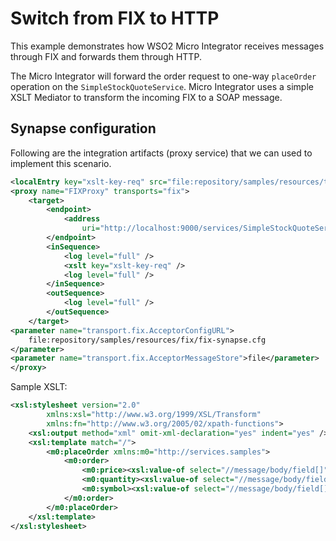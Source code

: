 # Switch from FIX to HTTP

This example demonstrates how WSO2 Micro Integrator receives messages through FIX and forwards them through HTTP.

The Micro Integrator will forward the order request to one-way `placeOrder` operation on the `SimpleStockQuoteService`. Micro Integrator uses a simple XSLT Mediator to transform the incoming FIX to a SOAP message.

## Synapse configuration

Following are the integration artifacts (proxy service) that we can used to implement this scenario.

```xml
<localEntry key="xslt-key-req" src="file:repository/samples/resources/transform/transform_fix_to_http.xslt" />
<proxy name="FIXProxy" transports="fix">
    <target>
        <endpoint>
            <address
                uri="http://localhost:9000/services/SimpleStockQuoteService" />
        </endpoint>
        <inSequence>
            <log level="full" />
            <xslt key="xslt-key-req" />
            <log level="full" />
        </inSequence>
        <outSequence>
            <log level="full" />
        </outSequence>
    </target>
<parameter name="transport.fix.AcceptorConfigURL">
    file:repository/samples/resources/fix/fix-synapse.cfg
</parameter>
<parameter name="transport.fix.AcceptorMessageStore">file</parameter>
</proxy>
```

Sample XSLT:

```xml 
<xsl:stylesheet version="2.0"
        xmlns:xsl="http://www.w3.org/1999/XSL/Transform"
        xmlns:fn="http://www.w3.org/2005/02/xpath-functions">
    <xsl:output method="xml" omit-xml-declaration="yes" indent="yes" />
    <xsl:template match="/">
        <m0:placeOrder xmlns:m0="http://services.samples">
            <m0:order>
                <m0:price><xsl:value-of select="//message/body/field[]"/></m0:price>
                <m0:quantity><xsl:value-of select="//message/body/field[]"/></m0:quantity>
                <m0:symbol><xsl:value-of select="//message/body/field[]"/></m0:symbol>
            </m0:order>
        </m0:placeOrder>
    </xsl:template>
</xsl:stylesheet>
```

<!--

## Configuring Sample FIX Applications

If you use a binary distribution of Quickfix/J, the two samples and
their configuration files are all packed to a single JAR file called
`quickfixj-examples.jar` . You will have to extract the
JAR file, modify the configuration files and pack them to a JAR file
again under the same name.

You can pass the new configuration file as a command line parameter too,
in that case you do not need to modify the
`quickfixj-examples.jar` . You can copy the config
files from `$ESB_HOME/repository/samples/resources/fix`
folder to `$QFJ_HOME/etc folder` . Execute the sample
applications from
`$QFJ_HOME/bin," "./banzai.sh/bat ../etc/banzai.cfg executor.sh/bat ../etc/executor.cfg`.

Locate and edit the FIX configuration file of the Executor  and Banzai as follows.

```java tab='executor.cfg'
[default]
    FileStorePath=examples/target/data/executor
    ConnectionType=acceptor
    StartTime=00:00:00
    EndTime=00:00:00
    HeartBtInt=30
    ValidOrderTypes=1,2,F
    SenderCompID=EXEC
    TargetCompID=SYNAPSE
    UseDataDictionary=Y
    DefaultMarketPrice=12.30

    [session]
    BeginString=FIX.4.0
    SocketAcceptPort=19876
```

```java tab='banzai.cfg'
[default]
    FileStorePath=examples/target/data/banzai
    ConnectionType=initiator
    SenderCompID=BANZAI
    TargetCompID=SYNAPSE
    SocketConnectHost=localhost
    StartTime=00:00:00
    EndTime=00:00:00
    HeartBtInt=30
    ReconnectInterval=5

    [session]
    BeginString=FIX.4.0
    SocketConnectPort=9876
```

The `FileStorePath` property in the above two files
should point to two directories in your local file system. The launcher
scripts for the sample application can be found in the bin directory of
Quickfix/J distribution.

## Configuring WSO2 ESB for FIX Samples

In order to configure WSO2 Micro Integrator to run the FIX samples given in this
guide, you will need to create some FIX configuration files as specified
below (You can find the config files from `$ESB_HOME/repository/samples/resources/fix folder`).

The `FileStorePath` property in the following two files
should point to two directories in your local file system. Once the
samples are executed, Synapse will create FIX message stores in these
two directories.

```java tab='fix-synapse.cfg'
[default]
    FileStorePath=repository/logs/fix/data
    ConnectionType=acceptor
    StartTime=00:00:00
    EndTime=00:00:00
    HeartBtInt=30
    ValidOrderTypes=1,2,F
    SenderCompID=SYNAPSE
    TargetCompID=BANZAI
    UseDataDictionary=Y
    DefaultMarketPrice=12.30

    [session]
    BeginString=FIX.4.0
    SocketAcceptPort=9876
```

```java tab='synapse-sender.cfg'
[default]
    FileStorePath=repository/logs/fix/data
    SocketConnectHost=localhost
    StartTime=00:00:00
    EndTime=00:00:00
    HeartBtInt=30
    ReconnectInterval=5
    SenderCompID=SYNAPSE
    TargetCompID=EXEC
    ConnectionType=initiator

    [session]
    BeginString=FIX.4.0
    SocketConnectPort=19876
```

## Build and run

-   You will need the sample FIX blotter that come with Quickfix/J (Banzai). Configure the blotter to establish sessions with Synapse.
-   Start the Axis2 server and deploy the `SimpleStockQuoteService` if not already deployed.
-   Start Banzai.
-   Enable FIX transport by adding below configuration into the MI_HOME/conf/deployment.toml file.

```toml
    [transport.fix]
    listener.enable = true
    sender.enable = false
```

-   Configure ESB for FIX samples.
-   Open up the `ESB_HOME/repository/samples/synapse_sample_259.xml`
    file and make sure that `transport.fix.AcceptorConfigURL` property points to the `fix-synapse.cfg` file you created.

    !!! Note
        Synapse creates a new FIX session with Banzai at this point.

-   Send an order request from Banzai to Synapse. For example, Buy DELL
    1000 @ 100. User has to send a "Limit" Order because price is a
    mandatory field for `          placeOrder         ` operation.
-->